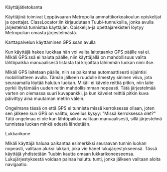 Käyttäjätietokanta

Käyttäjinä toimivat Leppävaaran Metropolia ammattikorkeakoulun opiskelijat ja opettajat. 
ClassLocator:iin kirjaudutaan Tuubi-tunnuksilla, jonka avulla järjestelmä tunnistaa käyttäjän. 
Opiskelija-ja opettajarekisteri löytyy Metropolian omasta järjestelmästä.


Karttapalvelun käyttäminen GPS:ssän avulla

Kun käyttäjä hakee luokkaa hän voi valita laitetaanko GPS päälle vai ei. Mikäli GPS:ssä ei haluta päälle,
niin käyttäjällä on mahdollisuus valita lähtöpaikka manuaalisesti listasta tai kirjoittaa lähimmän luokan nimi itse. 

Mikäli GPS laitetaan päälle, niin se paikantaa automaattisesti sijaintisi mobiililaitteen avulla. Tämän jälkeen ruudulle ilmestyy sininen viiva, jota seuraamalla löytää halutun luokan. Mikäli ei kävele reittiä pitkin, niin laite pyrkii löytämään uuden reitin mahdollisimman nopeasti.
Tätä järjestelmää varten on olemassa suuri kuvapankki, ja kun kävelet reittiä pitkin kuva päivittyy aina muutaman metrin välein.

Ongelmana tässä on että GPS ei tunnista missä kerroksessa ollaan, joten sen jälkeen kun GPS on valittu, sovellus kysyy: "Missä kerroksessa olet?" Tätä ongelmaa ei ole kun lähtöpaikka valitaan manuaalisesti, sillä järjestelmä tunnistaa luokan minkä edestä lähdetään. 



Lukkarikone

Mikäli käyttäjä haluaa paikantaa esimerkiksi seuraavan tunnin luokan nopeasti, valitaan aluksi lukkari, joka vie hänet lukujärjestykseensä. Tässä käyttäjä yhdistetään Tuubin kautta omaan lukkarikoneeseensa. Lukujärjestyksestä voidaan painaa haluttu tunti, jonka jälkeen valitaan aloita navigaatio.

